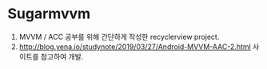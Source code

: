 # Sugarmvvm

1. MVVM / ACC 공부를 위해 간단하게 작성한 recyclerview project.
2. http://blog.yena.io/studynote/2019/03/27/Android-MVVM-AAC-2.html 사이트를 참고하여 개발.


